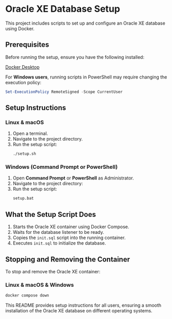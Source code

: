 # Oracle XE Database Setup

This project includes scripts to set up and configure an Oracle XE database using Docker.

## Prerequisites

Before running the setup, ensure you have the following installed:

[Docker Desktop](https://www.docker.com/products/docker-desktop/)

For **Windows users**, running scripts in PowerShell may require changing the execution policy:
```powershell
Set-ExecutionPolicy RemoteSigned -Scope CurrentUser
```

## Setup Instructions

### Linux & macOS
1. Open a terminal.
2. Navigate to the project directory.
3. Run the setup script:
   ```sh
   ./setup.sh
   ```

### Windows (Command Prompt or PowerShell)
1. Open **Command Prompt** or **PowerShell** as Administrator.
2. Navigate to the project directory:
3. Run the setup script:
   ```bat
   setup.bat
   ```

## What the Setup Script Does

1. Starts the Oracle XE container using Docker Compose.
2. Waits for the database listener to be ready.
3. Copies the `init.sql` script into the running container.
4. Executes `init.sql` to initialize the database.

## Stopping and Removing the Container

To stop and remove the Oracle XE container:

### Linux & macOS & Windows
```sh
docker compose down
```

This README provides setup instructions for all users, ensuring a smooth installation of the Oracle XE database on different operating systems.

